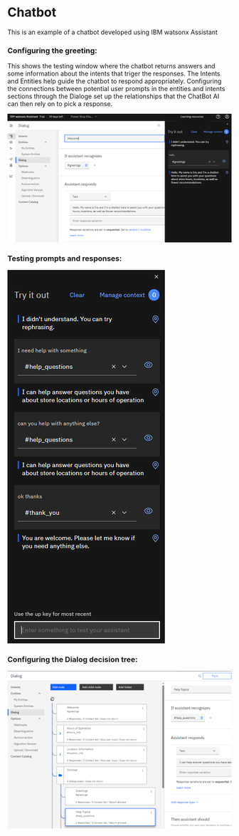 # Chatbot

This is an example of a chatbot developed using IBM watsonx Assistant

### Configuring the greeting:
This shows the testing window where the chatbot returns answers and some information about the intents that triger the responses. The Intents and Entities help guide the chatbot to respond appropriately. Configuring the connections between potential user prompts in the entities and intents sections through the Dialoge set up the relationships that the ChatBot AI can then rely on to pick a response.


![First_Prompt](https://github.com/agomoll/Chatbot/blob/main/Resources/chatbot_greeting.PNG)



### Testing prompts and responses:

![First_Prompt](https://github.com/agomoll/Chatbot/blob/main/Resources/chatbot_practice.PNG)



### Configuring the Dialog decision tree:

![First_Prompt](https://github.com/agomoll/Chatbot/blob/main/Resources/dialog.PNG)
